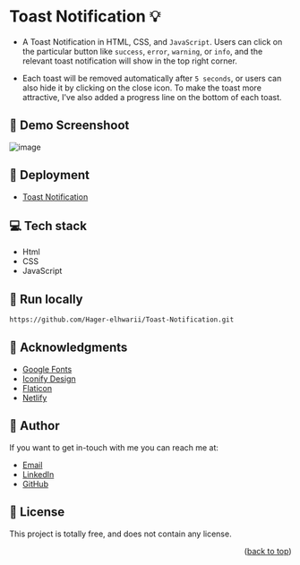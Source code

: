 # Toast Notification :bulb:
<a name="readme-top"></a>
- A Toast Notification in HTML, CSS, and `JavaScript`. Users can click on the particular button like `success`, `error`, `warning`, or `info`, and the relevant toast notification will show in the top right 
 corner.

- Each toast will be removed automatically after `5 seconds`, or users can also hide it by clicking on the close icon. To make the toast more attractive, I've also added a progress line on the bottom of each toast.

## :camera_flash: Demo Screenshoot
![image](https://github.com/Hager-elhwarii/Toast-Notification/assets/80959882/902c6c9b-544f-45cc-8c4d-abcb04638c54)

## 🚀 Deployment
 - [Toast Notification](https://toast-notification-dottie.netlify.app/#)    
     
## 💻 Tech stack
- Html
- CSS
- JavaScript

##  🔐 Run locally 

```bash
https://github.com/Hager-elhwarii/Toast-Notification.git
```

## 📌 Acknowledgments
- [Google Fonts](http://hager.a.elhawary@gmail.com/)
- [Iconify Design](https://iconify.design/)
- [Flaticon](https://www.flaticon.com/)
- [Netlify](https://www.netlify.com/)


## 🦄   Author
If you want to get in-touch with me you can reach me at:
-  [Email](http://hager.a.elhawary@gmail.com/)
-  [LinkedIn](https://www.linkedin.com/in/hager-omar-elhawary/)
-  [GitHub](https://github.com/Hager-elhwarii)

## 📘 License
This project is totally free,  and does not contain any license.




<p align="right">(<a href="#readme-top">back to top</a>)</p>
